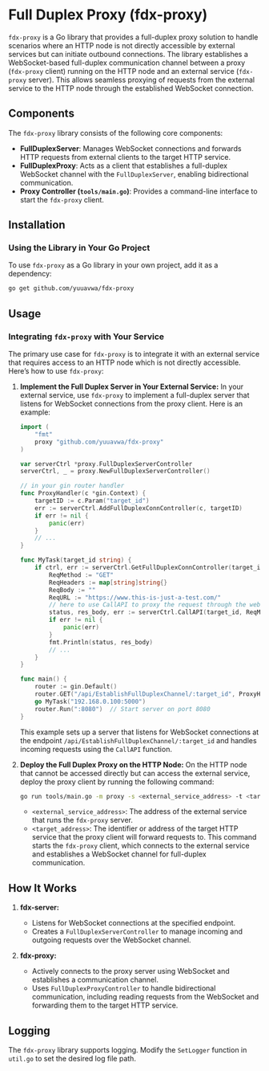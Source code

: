 # Full Duplex Proxy (fdx-proxy)
`fdx-proxy` is a Go library that provides a full-duplex proxy solution to handle scenarios where an HTTP node is not directly accessible by external services but can initiate outbound connections. The library establishes a WebSocket-based full-duplex communication channel between a proxy (`fdx-proxy` client) running on the HTTP node and an external service (`fdx-proxy` server). This allows seamless proxying of requests from the external service to the HTTP node through the established WebSocket connection.

## Components
The `fdx-proxy` library consists of the following core components:
- **FullDuplexServer**: Manages WebSocket connections and forwards HTTP requests from external clients to the target HTTP service.
- **FullDuplexProxy**: Acts as a client that establishes a full-duplex WebSocket channel with the `FullDuplexServer`, enabling bidirectional communication.
- **Proxy Controller (`tools/main.go`)**: Provides a command-line interface to start the `fdx-proxy` client.

## Installation
### Using the Library in Your Go Project
To use `fdx-proxy` as a Go library in your own project, add it as a dependency:

```bash
go get github.com/yuuavwa/fdx-proxy
```

## Usage
### Integrating `fdx-proxy` with Your Service
The primary use case for `fdx-proxy` is to integrate it with an external service that requires access to an HTTP node which is not directly accessible. Here’s how to use `fdx-proxy`:

1. **Implement the Full Duplex Server in Your External Service:**
   In your external service, use `fdx-proxy` to implement a full-duplex server that listens for WebSocket connections from the proxy client. Here is an example:

   ```go
   import (
       "fmt"
       proxy "github.com/yuuavwa/fdx-proxy"
   )

   var serverCtrl *proxy.FullDuplexServerController
   serverCtrl, _ = proxy.NewFullDuplexServerController()

   // in your gin router handler
   func ProxyHandler(c *gin.Context) {
       targetID := c.Param("target_id")
       err := serverCtrl.AddFullDuplexConnController(c, targetID)
       if err != nil {
           panic(err)
       }
       // ...
   }

   func MyTask(target_id string) {
       if ctrl, err := serverCtrl.GetFullDuplexConnController(target_id); ctrl != nil && err == nil {
           ReqMethod := "GET"
           ReqHeaders := map[string]string{}
           ReqBody := ""
           ReqURL := "https://www.this-is-just-a-test.com/"
           // here to use CallAPI to proxy the request through the websocket connection
           status, res_body, err := serverCtrl.CallAPI(target_id, ReqMethod, ReqURL, ReqHeaders, ReqBody)
           if err != nil {
               panic(err)
           }
           fmt.Println(status, res_body)
           // ...
       }
   }

   func main() {
       router := gin.Default()
       router.GET("/api/EstablishFullDuplexChannel/:target_id", ProxyHandler)
       go MyTask("192.168.0.100:5000")
       router.Run(":8080")  // Start server on port 8080
   }
   ```

   This example sets up a server that listens for WebSocket connections at the endpoint `/api/EstablishFullDuplexChannel/:target_id` and handles incoming requests using the `CallAPI` function.

2. **Deploy the Full Duplex Proxy on the HTTP Node:**
   On the HTTP node that cannot be accessed directly but can access the external service, deploy the proxy client by running the following command:
   ```bash
   go run tools/main.go -m proxy -s <external_service_address> -t <target_address>
   ```
   - `<external_service_address>`: The address of the external service that runs the `fdx-proxy` server.
   - `<target_address>`: The identifier or address of the target HTTP service that the proxy client will forward requests to.
   This command starts the `fdx-proxy` client, which connects to the external service and establishes a WebSocket channel for full-duplex communication.

## How It Works
1. **fdx-server:**
   - Listens for WebSocket connections at the specified endpoint.
   - Creates a `FullDuplexServerController` to manage incoming and outgoing requests over the WebSocket channel.

2. **fdx-proxy:**
   - Actively connects to the proxy server using WebSocket and establishes a communication channel.
   - Uses `FullDuplexProxyController` to handle bidirectional communication, including reading requests from the WebSocket and forwarding them to the target HTTP service.

## Logging
The `fdx-proxy` library supports logging. Modify the `SetLogger` function in `util.go` to set the desired log file path.
